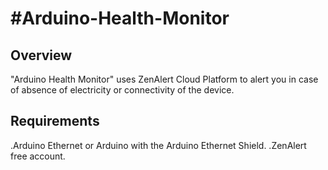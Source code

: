 #Arduino-Health-Monitor
===================


## Overview

"Arduino Health Monitor" uses ZenAlert Cloud Platform to alert you in case of absence of electricity or connectivity of the device.

## Requirements

.Arduino Ethernet or Arduino with the Arduino Ethernet Shield.
.ZenAlert free account.
